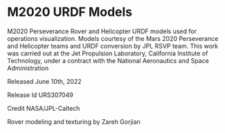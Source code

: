 # M2020 URDF Models

M2020 Perseverance Rover and Helicopter URDF models used for operations visualization. Models courtesy of the Mars 2020 Perseverance and Helicopter teams and URDF conversion by JPL RSVP team. This work was carried out at the Jet Propulsion Laboratory, California Institute of Technology, under a contract with the National Aeronautics and Space Administration

Released June 10th, 2022

Release Id URS307049

Credit NASA/JPL-Caltech

Rover modeling and texturing by Zareh Gorjian


